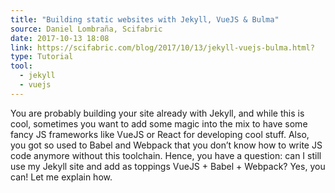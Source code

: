 ```yaml
---
title: "Building static websites with Jekyll, VueJS & Bulma"
source: Daniel Lombraña, Scifabric
date: 2017-10-13 18:08
link: https://scifabric.com/blog/2017/10/13/jekyll-vuejs-bulma.html?
type: Tutorial
tool:
  - jekyll
  - vuejs
---
```

You are probably building your site already with Jekyll, and while this is cool, sometimes you want to add some magic into the mix to have some fancy JS frameworks like VueJS or React for developing cool stuff. Also, you got so used to Babel and Webpack that you don’t know how to write JS code anymore without this toolchain. Hence, you have a question: can I still use my Jekyll site and add as toppings VueJS + Babel + Webpack? Yes, you can! Let me explain how. 